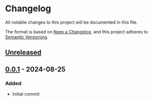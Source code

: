 # Changelog

All notable changes to this project will be documented in this file.

The format is based on [Keep a Changelog](https://keepachangelog.com/en/1.1.0/),
and this project adheres to [Semantic Versioning](https://semver.org/spec/v2.0.0.html).

## [Unreleased]



## [0.0.1] - 2024-08-25

### Added

- Initial commit

[unreleased]: https://github.com/sirgarhi/garhis-grotto-module/compare/v0.0.1...HEAD
[0.0.1]: https://github.com/sirgarhi/garhis-grotto-module/releases/tag/v0.0.1